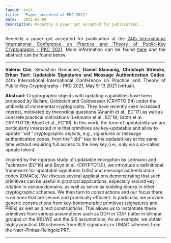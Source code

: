 ```yaml
---
layout: post
title:  "Paper accepted at PKC 2021"
date:   2021-02-09
description: Recently a paper got accepted for publication...
---
```


<p class="blockquote" align="justify">Recently a paper got accepted for publication at the <a href="https://pkc.iacr.org/2021/" target="_blank">24th International  International Conference on Practice and Theory of Public-Key Cryptography - PKC 2021</a>. More information can be found <a href="https://profet.at/pubs/" target="_blank">here</a> and the abstract can be found below.</p>

<hr> 

<p class="blockquote" align="justify"><b>Valerio Cini</b>, Sebastian Ramacher, <b>Daniel Slamanig</b>, <b>Christoph Striecks</b>, <b>Erkan Tairi</b>: <b>Updatable Signatures and Message Authentication Codes</b>. 24th International  International Conference on Practice and Theory of Public-Key Cryptography - PKC 2021, May 9-13 2021 (virtual).</p>

<p><b>Abstract:</b> Cryptographic objects with updating capabilities have been proposed by Bellare, Goldreich and Goldwasser (CRYPTO'94) under the umbrella of incremental cryptography. They have recently seen increased interest, motivated by theoretical questions (Ananth et al., EC'17) as well as concrete practical motivations (Lehmann et al., EC'18; Groth et al. CRYPTO'18; Klooß et al., EC'19). In this work, the form of updatability we are particularly interested in is that primitives are key-updatable and allow to update ''old'' cryptographic objects, e.g., signatures or message authentication codes, from the ''old'' key to the updated key at the same time without requiring full access to the new key (i.e., only via a so-called update token).<br>

Inspired by the rigorous study of updatable encryption by Lehmann and Tackmann (EC'18) and Boyd et al. (CRYPTO'20), we introduce a definitional framework for updatable signatures (USs) and message authentication codes (UMACs). We discuss several applications demonstrating that such primitives can be useful in practical applications, especially around key rotation in various domains, as well as serve as building blocks in other cryptographic schemes. We then turn to constructions and our focus there is on ones that are secure and practically efficient. In particular, we provide generic constructions from key-homomorphic primitives (signatures and PRFs) as well as direct constructions. This allows us to instantiate these primitives from various assumptions such as DDH or CDH (latter in bilinear groups),or the (R)LWE and the SIS assumptions. As an example, we obtain highly practical US schemes from BLS signatures or UMAC schemes from the Naor-Pinkas-Reingold PRF. </p>
<hr>  

